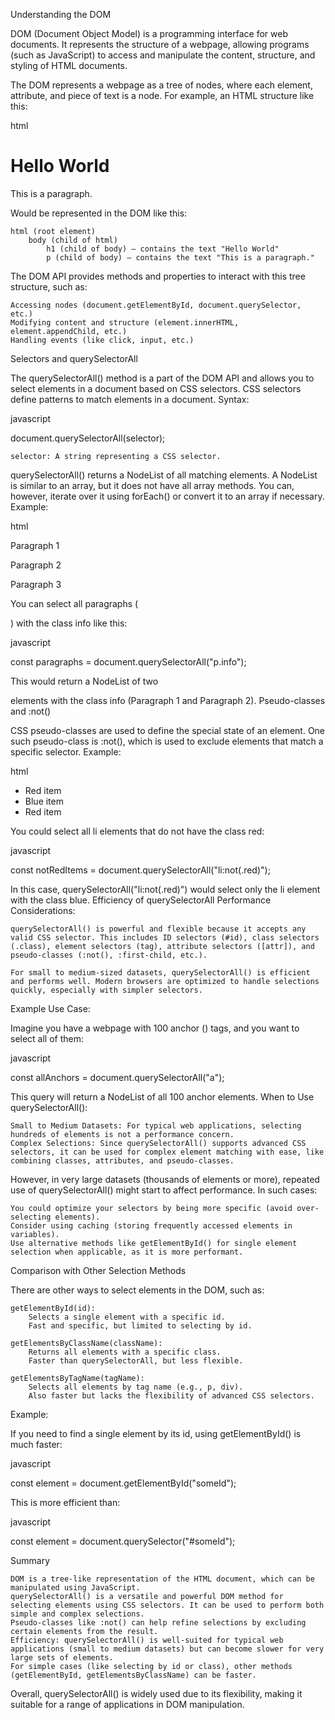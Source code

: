 Understanding the DOM

DOM (Document Object Model) is a programming interface for web documents. It represents the structure of a webpage, allowing programs (such as JavaScript) to access and manipulate the content, structure, and styling of HTML documents.

The DOM represents a webpage as a tree of nodes, where each element, attribute, and piece of text is a node. For example, an HTML structure like this:

html

<html>
  <body>
    <h1>Hello World</h1>
    <p>This is a paragraph.</p>
  </body>
</html>

Would be represented in the DOM like this:

    html (root element)
        body (child of html)
            h1 (child of body) – contains the text "Hello World"
            p (child of body) – contains the text "This is a paragraph."

The DOM API provides methods and properties to interact with this tree structure, such as:

    Accessing nodes (document.getElementById, document.querySelector, etc.)
    Modifying content and structure (element.innerHTML, element.appendChild, etc.)
    Handling events (like click, input, etc.)

Selectors and querySelectorAll

The querySelectorAll() method is a part of the DOM API and allows you to select elements in a document based on CSS selectors. CSS selectors define patterns to match elements in a document.
Syntax:

javascript

document.querySelectorAll(selector);

    selector: A string representing a CSS selector.

querySelectorAll() returns a NodeList of all matching elements. A NodeList is similar to an array, but it does not have all array methods. You can, however, iterate over it using forEach() or convert it to an array if necessary.
Example:

html

<body>
  <p class="info">Paragraph 1</p>
  <p class="info">Paragraph 2</p>
  <p>Paragraph 3</p>
</body>

You can select all paragraphs (<p>) with the class info like this:

javascript

const paragraphs = document.querySelectorAll("p.info");

This would return a NodeList of two <p> elements with the class info (Paragraph 1 and Paragraph 2).
Pseudo-classes and :not()

CSS pseudo-classes are used to define the special state of an element. One such pseudo-class is :not(), which is used to exclude elements that match a specific selector.
Example:

html

<ul>
  <li class="red">Red item</li>
  <li class="blue">Blue item</li>
  <li class="red">Red item</li>
</ul>

You could select all li elements that do not have the class red:

javascript

const notRedItems = document.querySelectorAll("li:not(.red)");

In this case, querySelectorAll("li:not(.red)") would select only the li element with the class blue.
Efficiency of querySelectorAll
Performance Considerations:

    querySelectorAll() is powerful and flexible because it accepts any valid CSS selector. This includes ID selectors (#id), class selectors (.class), element selectors (tag), attribute selectors ([attr]), and pseudo-classes (:not(), :first-child, etc.).

    For small to medium-sized datasets, querySelectorAll() is efficient and performs well. Modern browsers are optimized to handle selections quickly, especially with simpler selectors.

Example Use Case:

Imagine you have a webpage with 100 anchor (<a>) tags, and you want to select all of them:

javascript

const allAnchors = document.querySelectorAll("a");

This query will return a NodeList of all 100 anchor elements.
When to Use querySelectorAll():

    Small to Medium Datasets: For typical web applications, selecting hundreds of elements is not a performance concern.
    Complex Selections: Since querySelectorAll() supports advanced CSS selectors, it can be used for complex element matching with ease, like combining classes, attributes, and pseudo-classes.

However, in very large datasets (thousands of elements or more), repeated use of querySelectorAll() might start to affect performance. In such cases:

    You could optimize your selectors by being more specific (avoid over-selecting elements).
    Consider using caching (storing frequently accessed elements in variables).
    Use alternative methods like getElementById() for single element selection when applicable, as it is more performant.

Comparison with Other Selection Methods

There are other ways to select elements in the DOM, such as:

    getElementById(id):
        Selects a single element with a specific id.
        Fast and specific, but limited to selecting by id.

    getElementsByClassName(className):
        Returns all elements with a specific class.
        Faster than querySelectorAll, but less flexible.

    getElementsByTagName(tagName):
        Selects all elements by tag name (e.g., p, div).
        Also faster but lacks the flexibility of advanced CSS selectors.

Example:

If you need to find a single element by its id, using getElementById() is much faster:

javascript

const element = document.getElementById("someId");

This is more efficient than:

javascript

const element = document.querySelector("#someId");

Summary

    DOM is a tree-like representation of the HTML document, which can be manipulated using JavaScript.
    querySelectorAll() is a versatile and powerful DOM method for selecting elements using CSS selectors. It can be used to perform both simple and complex selections.
    Pseudo-classes like :not() can help refine selections by excluding certain elements from the result.
    Efficiency: querySelectorAll() is well-suited for typical web applications (small to medium datasets) but can become slower for very large sets of elements.
    For simple cases (like selecting by id or class), other methods (getElementById, getElementsByClassName) can be faster.

Overall, querySelectorAll() is widely used due to its flexibility, making it suitable for a range of applications in DOM manipulation.